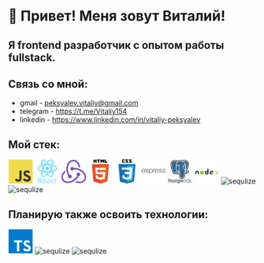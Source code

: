 # :wave: Привет! Меня зовут Виталий!

## Я frontend разработчик с опытом работы fullstack.
## Связь со мной:
- gmail - peksyalev.vitaliy@gmail.com
- telegram - https://t.me/Vitaliy154
- linkedin - https://www.linkedin.com/in/vitaliy-peksyalev


## Мой стек: 
<img src="https://raw.githubusercontent.com/devicons/devicon/master/icons/javascript/javascript-original.svg" width="50" alt="JS"/> <img src="https://raw.githubusercontent.com/devicons/devicon/master/icons/react/react-original-wordmark.svg" width="50" alt="react"/> <img src="https://raw.githubusercontent.com/devicons/devicon/master/icons/redux/redux-original.svg" width="50" alt="redux"/> <img src="https://raw.githubusercontent.com/devicons/devicon/master/icons/html5/html5-original-wordmark.svg" width="50" alt="HTML"/> <img src="https://raw.githubusercontent.com/devicons/devicon/master/icons/css3/css3-original-wordmark.svg" width="50" alt="CSS"/> <img src="https://raw.githubusercontent.com/devicons/devicon/master/icons/express/express-original-wordmark.svg" width="50" alt="express"/> <img src="https://raw.githubusercontent.com/devicons/devicon/master/icons/postgresql/postgresql-original-wordmark.svg" width="50" alt="postgres"/> <img src="https://raw.githubusercontent.com/devicons/devicon/master/icons/nodejs/nodejs-original-wordmark.svg" width="50" alt="nodejs"/> <img src="https://sequelize.org/img/logo.svg" width="50" alt="sequlize"/> <img src="https://camo.githubusercontent.com/fbfcb9e3dc648adc93bef37c718db16c52f617ad055a26de6dc3c21865c3321d/68747470733a2f2f7777772e766563746f726c6f676f2e7a6f6e652f6c6f676f732f6769742d73636d2f6769742d73636d2d69636f6e2e737667" width="50" alt="sequlize"/> 


## Планирую также освоить технологии:

<img src="https://raw.githubusercontent.com/devicons/devicon/master/icons/typescript/typescript-original.svg" width="50" alt="sequlize"/> <img src="https://www.datocms-assets.com/45470/1631026680-logo-react-native.png?fm=webp" width="75" alt="sequlize"/> <img src="https://polyakovdmitriy.ru/wp-content/uploads/2020/09/Getting-Started-with-NextJS.jpg" width="90" alt="sequlize"/> 




